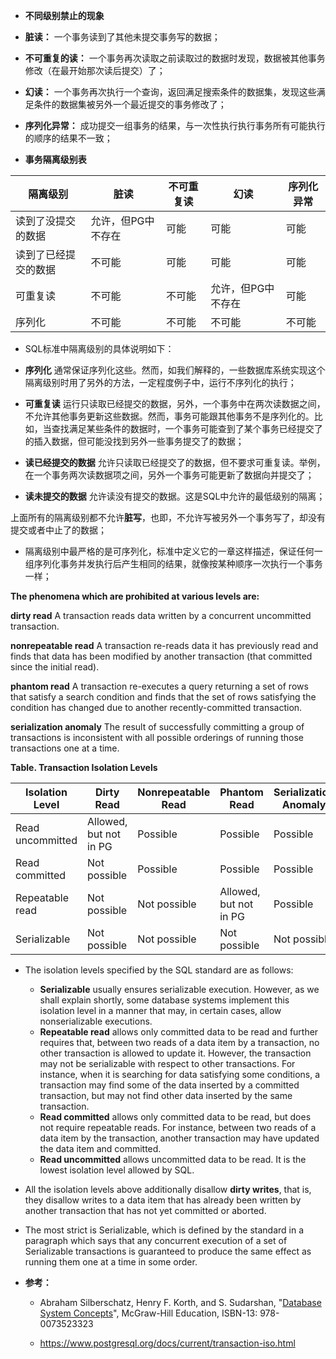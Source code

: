 * **不同级别禁止的现象**

 - **脏读：** 一个事务读到了其他未提交事务写的数据；

 - **不可重复的读：** 一个事务再次读取之前读取过的数据时发现，数据被其他事务修改（在最开始那次读后提交）了；

 - **幻读：** 一个事务再次执行一个查询，返回满足搜索条件的数据集，发现这些满足条件的数据集被另外一个最近提交的事务修改了；

 - **序列化异常：** 成功提交一组事务的结果，与一次性执行执行事务所有可能执行的顺序的结果不一致；  


* **事务隔离级别表**

| 隔离级别 | 脏读  | 不可重复读 | 幻读 | 序列化异常 |
|--|---|---|---|---|
| 读到了没提交的数据 | 允许，但PG中不存在 | 可能 | 可能 | 可能 |
| 读到了已经提交的数据  | 不可能  | 可能   | 可能  | 可能  |
| 可重复读  |  不可能 |  不可能 | 允许，但PG中不存在  | 可能  |
| 序列化 | 不可能  | 不可能  | 不可能 | 不可能 |

* SQL标准中隔离级别的具体说明如下：
 
 - **序列化** 通常保证序列化这些。然而，如我们解释的，一些数据库系统实现这个隔离级别时用了另外的方法，一定程度例子中，运行不序列化的执行；

- **可重复读** 运行只读取已经提交的数据，另外，一个事务中在两次读数据之间，不允许其他事务更新这些数据。然而，事务可能跟其他事务不是序列化的。比如，当查找满足某些条件的数据时，一个事务可能查到了某个事务已经提交了的插入数据，但可能没找到另外一些事务提交了的数据；

- **读已经提交的数据** 允许只读取已经提交了的数据，但不要求可重复读。举例，在一个事务两次读数据项之间，另外一个事务可能更新了数据向并提交了；

- **读未提交的数据** 允许读没有提交的数据。这是SQL中允许的最低级别的隔离；

上面所有的隔离级别都不允许**脏写**，也即，不允许写被另外一个事务写了，却没有提交或者中止了的数据；

* 隔离级别中最严格的是可序列化，标准中定义它的一章这样描述，保证任何一组序列化事务并发执行后产生相同的结果，就像按某种顺序一次执行一个事务一样；

**The phenomena which are prohibited at various levels are:**

**dirty read** A transaction reads data written by a concurrent uncommitted transaction.

**nonrepeatable read** A transaction re-reads data it has previously read and finds that data has been modified by another transaction (that committed since the initial read).

**phantom read** A transaction re-executes a query returning a set of rows that satisfy a search condition and finds that the set of rows satisfying the condition has changed due to another recently-committed transaction.

**serialization anomaly** The result of successfully committing a group of transactions is inconsistent with all possible orderings of running those transactions one at a time.

**Table. Transaction Isolation Levels**

|Isolation Level	|Dirty Read	|Nonrepeatable Read	|Phantom Read	|Serialization Anomaly|
|-------------------|-----------|-------------|----------|-----------|
|Read uncommitted	|Allowed, but not in PG	|Possible	|Possible	|Possible|
|Read committed	|Not possible	|Possible	|Possible	|Possible|
|Repeatable read	|Not possible	|Not possible	|Allowed, but not in PG	|Possible|
|Serializable	|Not possible	|Not possible	|Not possible	|Not possible|


* The isolation levels specified by the SQL standard are as follows:
  - **Serializable** usually ensures serializable execution. However, as we shall explain shortly, some database systems implement this isolation level in a manner that may, in certain cases, allow nonserializable executions.
  - **Repeatable read** allows only committed data to be read and further requires that, between two reads of a data item by a transaction, no other transaction is allowed to update it. However, the transaction may not be serializable with respect to other transactions. For instance, when it is searching for data satisfying some conditions, a transaction may find some of the data inserted by a committed transaction, but may not find other data inserted by the same transaction.
  - **Read committed** allows only committed data to be read, but does not require repeatable reads. For instance, between two reads of a data item by the transaction, another transaction may have updated the data item and committed.
  - **Read uncommitted** allows uncommitted data to be read. It is the lowest isolation level allowed by SQL.

* All the isolation levels above additionally disallow **dirty writes**, that is, they disallow writes to a data item that has already been written by another transaction that has not yet committed or aborted.


* The most strict is Serializable, which is defined by the standard in a paragraph which says that any concurrent execution of a set of Serializable transactions is guaranteed to produce the same effect as running them one at a time in some order.

* **参考：**

  - Abraham Silberschatz, Henry F. Korth, and S. Sudarshan, "[Database System Concepts](https://www.amazon.com/dp/0073523321)", McGraw-Hill Education, ISBN-13: 978-0073523323

  - https://www.postgresql.org/docs/current/transaction-iso.html